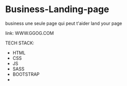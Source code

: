 # Business-Landing-page
business une seule page qui peut t'aider land your page


link: WWW.GGOG.COM



TECH STACK: 
- HTML
- CSS
- JS
- SASS
- BOOTSTRAP 
- 
